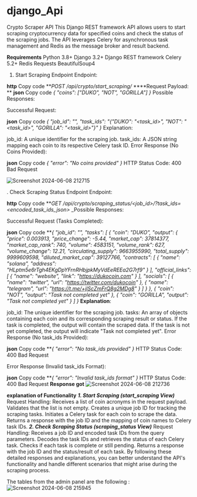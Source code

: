 # django_Api
Crypto Scraper API
This Django REST framework API allows users to start scraping cryptocurrency data for specified coins and check the status of the scraping jobs. The API leverages Celery for asynchronous task management and Redis as the message broker and result backend.

**Requirements**
Python 3.8+
Django 3.2+
Django REST framework
Celery 5.2+
Redis
Requests
BeautifulSoup4

1. Start Scraping Endpoint
Endpoint:

**http**
Copy code
**_POST /api/crypto/start_scraping/_
****Request Payload:
**
**json**
Copy code
_{
    "coins": ["DUKO", "NOT", "GORILLA"]
}_
Possible Responses:

Successful Request:

**json**
Copy code
_{
    "job_id": "<UUID>",
    "task_ids": "{\"DUKO\": \"<task_id>\", \"NOT\": \"<task_id>\", \"GORILLA\": \"<task_id>\"}"
}_
Explanation:

job_id: A unique identifier for the scraping job.
task_ids: A JSON string mapping each coin to its respective Celery task ID.
Error Response (No Coins Provided):

**json**
Copy code
_{
    "error": "No coins provided"
}_
HTTP Status Code: 400 Bad Request

![Screenshot 2024-06-08 212715](https://github.com/sayanghosh-28/django_Api/assets/119283018/9f9fbf79-cab6-491c-b3c6-58cffaeb095f)

. Check Scraping Status Endpoint
Endpoint:

**http**
Copy code
**_GET /api/crypto/scraping_status/<job_id>/?task_ids=<encoded_task_ids_json>_
_Possible Responses:

Successful Request (Tasks Completed):

**json**
Copy code
**_{
    "job_id": "<UUID>",
    "tasks": [
        {
            "coin": "DUKO",
            "output": {
                "price": 0.003913,
                "price_change": -5.44,
                "market_cap": 37814377,
                "market_cap_rank": 740,
                "volume": 4583151,
                "volume_rank": 627,
                "volume_change": 12.21,
                "circulating_supply": 9663955990,
                "total_supply": 9999609598,
                "diluted_market_cap": 39127766,
                "contracts": [
                    {
                        "name": "solana",
                        "address": "HLptm5e6rTgh4EKgDpYFrnRHbjpkMyVdEeREEa2G7rf9"
                    }
                ],
                "official_links": [
                    {
                        "name": "website",
                        "link": "https://dukocoin.com"
                    }
                ],
                "socials": [
                    {
                        "name": "twitter",
                        "url": "https://twitter.com/dukocoin"
                    },
                    {
                        "name": "telegram",
                        "url": "https://t.me/+jlScZmFrQ8g2MDg8"
                    }
                ]
            }
        },
        {
            "coin": "NOT",
            "output": "Task not completed yet"
        },
        {
            "coin": "GORILLA",
            "output": "Task not completed yet"
        }
    ]
}_
**Explanation**:

job_id: The unique identifier for the scraping job.
tasks: An array of objects containing each coin and its corresponding scraping result or status.
If the task is completed, the output will contain the scraped data.
If the task is not yet completed, the output will indicate "Task not completed yet".
Error Response (No task_ids Provided):

**json**
Copy code
**_{
    "error": "No task_ids provided"
}_
HTTP Status Code: 400 Bad Request

Error Response (Invalid task_ids Format):

**json**
Copy code
**_{
    "error": "Invalid task_ids format"
}_
HTTP Status Code: 400 Bad Request
**Response got**
![Screenshot 2024-06-08 212736](https://github.com/sayanghosh-28/django_Api/assets/119283018/c2263fa5-de65-403a-9f0e-be924d6bcf7c)

**explanation of Functionality**
**_1. Start Scraping (start_scraping View)_**
Request Handling:
Receives a list of coin acronyms in the request payload.
Validates that the list is not empty.
Creates a unique job ID for tracking the scraping tasks.
Initiates a Celery task for each coin to scrape the data.
Returns a response with the job ID and the mapping of coin names to Celery task IDs.
**_2. Check Scraping Status (scraping_status View)_**
Request Handling:
Receives a job ID and encoded task IDs from the query parameters.
Decodes the task IDs and retrieves the status of each Celery task.
Checks if each task is complete or still pending.
Returns a response with the job ID and the status/result of each task.
By following these detailed responses and explanations, you can better understand the API's functionality and handle different scenarios that might arise during the scraping process.

The tables from the admin panel are the following :
![Screenshot 2024-06-08 215945](https://github.com/sayanghosh-28/django_Api/assets/119283018/ff2f4087-8e47-44b0-831c-f48bd6f2f231)
